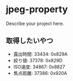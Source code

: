 # jpeg-property

Describe your project here.

## 取得したいやつ
- 露出時間: 33434: 0x829A
- 絞り値: 37378: 0x829D
- ISO速度: 34867: 0x8827
- 焦点距離: 37386: 0x920A
